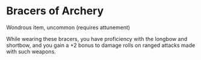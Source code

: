 # Bracers of Archery

Wondrous item, uncommon (requires attunement)

While wearing these bracers, you have proficiency with the longbow and shortbow, and you gain a +2 bonus to damage rolls on ranged attacks made with such weapons.

